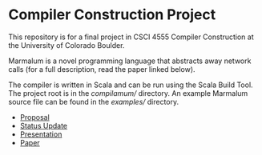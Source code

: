 # Compiler Construction Project

This repository is for a final project in CSCI 4555 Compiler Construction at the University of Colorado Boulder.

Marmalum is a novel programming language that abstracts away network calls (for a full description, read the paper linked below).

The compiler is written in Scala and can be run using the Scala Build Tool. The project root is in the _compilamum/_ directory. An example Marmalum source file can be found in the _examples/_ directory.

- [Proposal](proposal/proposal.md)
- [Status Update](status-update/status-update.md)
- [Presentation](presentation/presentation.pdf)
- [Paper](paper/paper.pdf)

